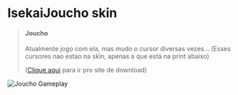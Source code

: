 # IsekaiJoucho skin
> #### Joucho
>
>  Atualmente jogo com ela, mas mudo o cursor diversas vezes... (Esses cursores nao estao na skin, apenas a que está na print abaixo)
>
> ([Clique aqui]() para ir pro site de download)

![Joucho Gameplay](https://cdn.discordapp.com/attachments/861577628249751573/952081803974422548/screenshot060.png)
